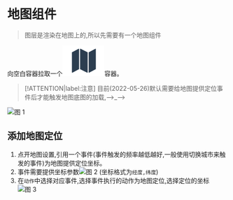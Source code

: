 # 地图组件

>图层是渲染在地图上的,所以先需要有一个地图组件  

向空白容器拉取一个![2d地图](./../resources/img/map-icon.png '2D地图')容器。

>[!ATTENTION|label:注意]
>目前(2022-05-26)默认需要给地图提供定位事件后才能触发地图底图的加载,-->_-->

![图 1](https://s2.loli.net/2022/05/26/1TBRAVnWGmzvqdS.png '拉取地图组件')  

## 添加地图定位

1. 点开地图设置,引用一个事件(事件触发的频率越低越好,一般使用切换城市来触发的事件)为地图提供定位坐标。  
1. 事件需要提供坐标参数![图 2](https://s2.loli.net/2022/05/26/NcRX6g1U839lECS.png '经度,纬度') (坐标格式为`经度,纬度`)
1. 在`动作`中选择对应事件,选择事件执行的动作为地图定位,选择定位的坐标
    ![图 3](https://s2.loli.net/2022/05/26/W7Aa3hOjqEcY9fo.png)  
  